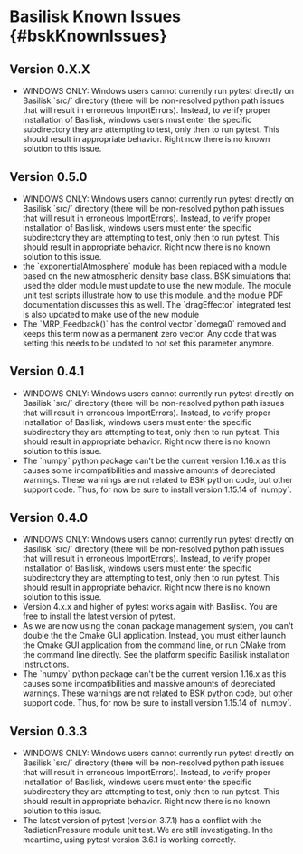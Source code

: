 # Basilisk Known Issues {#bskKnownIssues}


## Version 0.X.X
   <ul>
        <li>WINDOWS ONLY: Windows users cannot currently run pytest directly on Basilisk `src/` directory (there will be non-resolved python path issues that will result in erroneous ImportErrors). Instead, to verify proper installation of Basilisk, windows users must enter the specific subdirectory they are attempting to test, only then to run pytest. This should result in appropriate behavior.  Right now there is no known solution to this issue.
    </li>
</ul>

## Version 0.5.0
   <ul>
        <li>WINDOWS ONLY: Windows users cannot currently run pytest directly on Basilisk `src/` directory (there will be non-resolved python path issues that will result in erroneous ImportErrors). Instead, to verify proper installation of Basilisk, windows users must enter the specific subdirectory they are attempting to test, only then to run pytest. This should result in appropriate behavior.  Right now there is no known solution to this issue.
</li>
    <li>the `exponentialAtmosphere` module has been replaced with a module based on the new atmospheric density base class.  BSK simulations that used the older module must update to use the new module.  The module unit test scripts illustrate how to use this module, and the module PDF documentation discusses this as well.  The `dragEffector` integrated test is also updated to make use of the new module
    </li>
    <li>
    The `MRP_Feedback()` has the control vector `domega0` removed and keeps this term now as a permanent zero vector.  Any code that was setting this needs to be updated to not set this parameter anymore.
    </li>
    </ul>

## Version 0.4.1
   <ul>
        <li>WINDOWS ONLY: Windows users cannot currently run pytest directly on Basilisk `src/` directory (there will be non-resolved python path issues that will result in erroneous ImportErrors). Instead, to verify proper installation of Basilisk, windows users must enter the specific subdirectory they are attempting to test, only then to run pytest. This should result in appropriate behavior.  Right now there is no known solution to this issue.
</li>
        <li>
            The `numpy` python package can't be the current version 1.16.x as this causes some incompatibilities and massive amounts of depreciated warnings.  These warnings are not related to BSK python code, but other support code.  Thus, for now be sure to install version 1.15.14 of `numpy`.
        </li>
    </ul>
    


## Version 0.4.0
   <ul>
        <li>WINDOWS ONLY: Windows users cannot currently run pytest directly on Basilisk `src/` directory (there will be non-resolved python path issues that will result in erroneous ImportErrors). Instead, to verify proper installation of Basilisk, windows users must enter the specific subdirectory they are attempting to test, only then to run pytest. This should result in appropriate behavior.  Right now there is no known solution to this issue.
</li>
        <li>Version 4.x.x and higher of pytest works again with Basilisk.  You are free to install the latest version of pytest.
        </li>
        <li>
            As we are now using the conan package management system, you can't double the the Cmake GUI application.  Instead, you must either launch the Cmake GUI application from the command line, or run CMake from the command line directly.  See the platform specific Basilisk installation instructions.
        </li>
        <li>
            The `numpy` python package can't be the current version 1.16.x as this causes some incompatibilities and massive amounts of depreciated warnings.  These warnings are not related to BSK python code, but other support code.  Thus, for now be sure to install version 1.15.14 of `numpy`.
        </li>
    </ul>
    
    
    
## Version 0.3.3
<ul>
        <li>WINDOWS ONLY: Windows users cannot currently run pytest directly on Basilisk `src/` directory (there will be non-resolved python path issues that will result in erroneous ImportErrors). Instead, to verify proper installation of Basilisk, windows users must enter the specific subdirectory they are attempting to test, only then to run pytest. This should result in appropriate behavior.  Right now there is no known solution to this issue.
</li>
        <li>The latest version of pytest (version 3.7.1) has a conflict with the RadiationPressure module unit test.  We are still investigating. In the meantime, using pytest version 3.6.1 is working correctly.  
        </li>
    </ul>